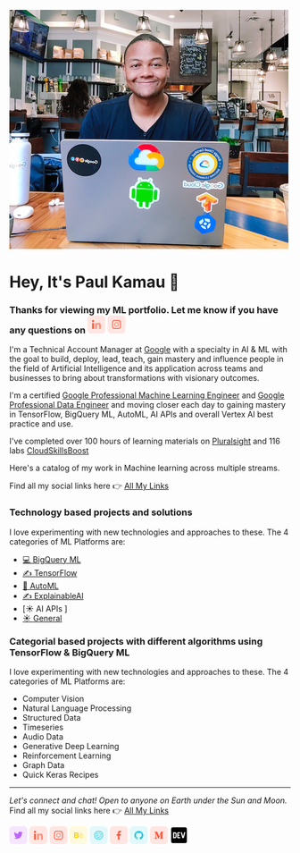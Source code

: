 ![](https://github.com/paulycloud/paulycloud/blob/main/assets/github_portrait.jpg)

# Hey, It's Paul Kamau 👋

### Thanks for viewing my ML portfolio. Let me know if you have any questions on  [![](https://github.com/paulycloud/paulycloud/blob/main/assets/linkedin.png)](https://www.linkedin.com/in/paulmkamau/) [![](https://github.com/paulycloud/paulycloud/blob/main/assets/insta.png)](https://www.instagram.com/pauly.ai) 

I'm a Technical Account Manager at [Google](https://www.google.com) with a specialty in AI & ML with the goal to build, deploy, lead, teach, gain mastery and influence people in the field of Artificial Intelligence and its application across teams and businesses to bring about transformations with visionary outcomes.

I'm a certified [Google Professional Machine Learning Engineer](https://www.credential.net/5e0ee0b8-067e-4c50-92f7-33ce5e8bff6a) and [Google Professional Data Engineer](https://www.credential.net/121a35c2-7a3d-41b7-8e3a-002b1b86ac69) and moving closer each day to gaining mastery in TensorFlow, BigQuery ML, AutoML, AI APIs and overall Vertex AI best practice and use.

I've completed over 100 hours of learning materials on [Pluralsight](https://app.pluralsight.com/profile/paulkamau) and 116 labs [CloudSkillsBoost](https://www.cloudskillsboost.google/profile/activity?utf8=%E2%9C%93&q%5Bcompleted_at_not_null%5D=1) 

Here's a catalog of my work in Machine learning across multiple streams.  

Find all my social links here 👉
[All My Links](https://bio.link/paulkamau)

### Technology based projects and solutions 
I love experimenting with new technologies and approaches to these. The 4 categories of ML Platforms are: 

- [💻 BigQuery ML](BigQuery_ML/)
- [✍️ TensorFlow](TensorFlow/)
- [🤖 AutoML ](AutoML/)
- [✍️ ExplainableAI](Explainable_AI/)
- [☀️ AI APIs ]
- [☀️ General ](General/)

### Categorial based projects with different algorithms using TensorFlow & BigQuery ML 
I love experimenting with new technologies and approaches to these. The 4 categories of ML Platforms are: 

- Computer Vision 
- Natural Language Processing
- Structured Data
- Timeseries
- Audio Data
- Generative Deep Learning
- Reinforcement Learning
- Graph Data
- Quick Keras Recipes

--------------------------------------------------------------------------------

_Let's connect and chat! Open to anyone on Earth under the Sun and Moon._
Find all my social links here 👉 [All My Links](https://bio.link/paulkamau)

[![](https://github.com/paulycloud/paulycloud/blob/main/assets/twitter.png)](https://twitter.com/paulycloud) [![](https://github.com/paulycloud/paulycloud/blob/main/assets/linkedin.png)](https://www.linkedin.com/in/paulmkamau/) [![](https://github.com/paulycloud/paulycloud/blob/main/assets/insta.png)](https://www.instagram.com/pauly.ai) [![](https://github.com/paulycloud/paulycloud/blob/main/assets/behance.png)](https://www.behance.net/paulycloud) [![](https://github.com/paulycloud/paulycloud/blob/main/assets/dribbble.png)](https://dribbble.com/paulycloud) [![](https://github.com/paulycloud/paulycloud/blob/main/assets/facebook.png)](https://www.facebook.com/paul.m.kamau.3/) [![](https://github.com/paulycloud/paulycloud/blob/main/assets/github.png)](https://github.com/paulycloud) [![](https://github.com/paulycloud/paulycloud/blob/main/assets/medium.png)](https://medium.com/@paulkamau) [![](https://github.com/paulycloud/paulycloud/blob/main/assets/dev.png)](https://dev.to/paulycloud)
